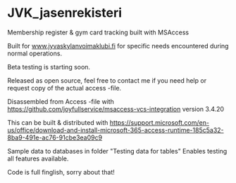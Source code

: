 # JVK_jasenrekisteri
 Membership register & gym card tracking built with MSAccess
 
Built for www.jyvaskylanvoimaklubi.fi for specific needs encountered
during normal operations.

Beta testing is starting soon.

Released as open source, feel free to contact me if you need help or request copy of the actual access -file.

Disassembled from Access -file with 
https://github.com/joyfullservice/msaccess-vcs-integration
version 3.4.20

This can be built & distributed with
https://support.microsoft.com/en-us/office/download-and-install-microsoft-365-access-runtime-185c5a32-8ba9-491e-ac76-91cbe3ea09c9


Sample data to databases in folder "Testing data for tables"
Enables testing all features available.

Code is full finglish, sorry about that!
